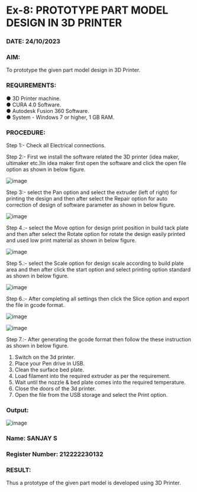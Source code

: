 # Ex-8: PROTOTYPE PART MODEL DESIGN IN 3D PRINTER

### DATE:  24/10/2023
### AIM: 
To prototype the given part model design in 3D Printer.

### REQUIREMENTS:
 ●	3D Printer machine.<br>
 ●	CURA 4.0 Software.<br>
 ●	Autodesk Fusion 360 Software.<br>
 ●	System - Windows 7 or higher, 1 GB RAM.<br>

### PROCEDURE:

 Step 1:- Check all Electrical connections.

 Step 2:- First we install the software related the 3D printer (idea maker, ultimaker etc.)In idea maker first open the software and click the open file option as shown in below figure.

![image](https://github.com/Sellakumar1987/Ex.-No.-8.-PROTOTYPE-PART-MODEL-DESIGN-IN-3D-PRINTER/assets/113594316/059ab4e7-f3fb-49a9-ba8e-12bdd082abef)

 Step 3:- select the Pan option and select the extruder (left of right) for printing the design and then after select the Repair option for auto correction of design of software parameter as shown in below figure.

![image](https://github.com/Sellakumar1987/Ex.-No.-8.-PROTOTYPE-PART-MODEL-DESIGN-IN-3D-PRINTER/assets/113594316/835c55fd-6195-4d73-9f5c-4af36f5a4cce)

 Step 4.:- select the Move option for design print position in build tack plate and then after select the Rotate option for rotate the design easily printed and used low print material as shown in below figure.

![image](https://github.com/Sellakumar1987/Ex.-No.-8.-PROTOTYPE-PART-MODEL-DESIGN-IN-3D-PRINTER/assets/113594316/8736080c-f421-4dd0-bae8-860df6f3583e)

 Step 5.:- select the Scale option for design scale according to build plate area and then after click the start option and select printing option standard as shown in below figure.

![image](https://github.com/Sellakumar1987/Ex.-No.-8.-PROTOTYPE-PART-MODEL-DESIGN-IN-3D-PRINTER/assets/113594316/98458892-2f68-4de0-bec7-24959ec598fa)

 Step 6.:- After completing all settings then click the Slice option and export the file in gcode format.

![image](https://github.com/Sellakumar1987/Ex.-No.-8.-PROTOTYPE-PART-MODEL-DESIGN-IN-3D-PRINTER/assets/113594316/f4b8b55e-6cb2-46a7-b42c-180bc5e68668)

![image](https://github.com/Sellakumar1987/Ex.-No.-8.-PROTOTYPE-PART-MODEL-DESIGN-IN-3D-PRINTER/assets/113594316/eafa933a-7e03-4f73-930d-75fb28d48716)

 Step 7.:- After generating the gcode format then follow the these instruction as shown in below figure.
  1.	Switch on the 3d printer.
  2.	Place your Pen drive in USB.
  3.	Clean the surface bed plate.
  4.	Load filament into the required extruder as per the requirement.
  5.	Wait until the nozzle & bed plate comes into the required temperature.
  6.	Close the doors of the 3d printer.
  7.	Open the file from the USB storage and select the Print option.

### Output:
![image](https://github.com/22002102/Ex.-No.-8.-PROTOTYPE-PART-MODEL-DESIGN-IN-3D-PRINTER/assets/119091638/8d05c677-8698-4006-b11a-d79dff0041e6)

### Name: SANJAY S
### Register Number: 212222230132

### RESULT:
  Thus a prototype of the given part model is developed using 3D Printer.
